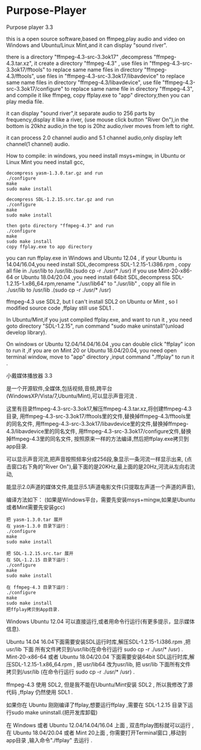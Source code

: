 # Purpose-Player

Purpose player 3.3

  this is a open source software,based on ffmpeg,play audio and video
on Windows and Ubuntu/Linux Mint,and it can display "sound river".

  there is a directory "ffmpeg-4.3-src-3.3ok17" ,decompress "ffmpeg-4.3.tar.xz",
  it create a directory "ffmpeg-4.3" ,
  use files in "ffmpeg-4.3-src-3.3ok17/fftools" to replace same name files in directory "ffmpeg-4.3/fftools",
  use files in "ffmpeg-4.3-src-3.3ok17/libavdevice" to replace same name files in directory "ffmpeg-4.3/libavdevice",
  use file "ffmpeg-4.3-src-3.3ok17/configure" to replace same name file in directory "ffmpeg-4.3",
  and compile it like ffmpeg, copy ffplay.exe to "app" directory,then you can play media file.

  it can display "sound river",it separate audio to 256 parts by frequency,display it like a river,
  (use mouse click button "River On"),in the bottom is 20khz audio,in the top is 20hz audio,river moves from left to right.

  it can process 2.0 channel audio and 5.1 channel audio,only display left channel(1 channel) audio.

  How to compile:
    in windows, you need install msys+mingw, in Ubuntu or Linux Mint you need install gcc,

    decompress yasm-1.3.0.tar.gz and run
    ./configure
    make
    sudo make install

    decompress SDL-1.2.15.src.tar.gz and run
    ./configure
    make
    sudo make install

    then goto directory "ffmpeg-4.3" and run 
    ./configure
    make
    sudo make install
    copy ffplay.exe to app directory

  you can run ffplay.exe in Windows and Ubuntu 12.04 ,
  if your Ubuntu is 14.04/16.04,you need install SDL,decompress SDL-1.2.15-1.i386.rpm ,
  copy all file in ./usr/lib to /usr/lib.(sudo cp -r ./usr/* /usr)
  if you use Mint-20-x86-64 or Ubuntu 18.04/20.04 ,you need install 64bit SDL,decompress SDL-1.2.15-1.x86_64.rpm,rename 
  "./usr/lib64" to "./usr/lib" ,
  copy all file in ./usr/lib to /usr/lib .(sudo cp -r ./usr/* /usr)

  ffmpeg-4.3 use SDL2, but I can't install SDL2 on Ubuntu or Mint , so I modified source code ,ffplay still use SDL1 .

  In Ubuntu/Mint,if you just compiled ffplay.exe, and want to run it , you need goto directory "SDL-1.2.15",
  run command "sudo make uninstall"(unload develop library).

  On windows or Ubuntu 12.04/14.04/16.04 ,you can double click "ffplay" icon to run it ,if you are on Mint 20 or
  Ubuntu 18.04/20.04, you need open terminal window, move to "app" directory ,input command "./ffplay" to run it .

小戴媒体播放器  3.3

 
是一个开源软件,全媒体,包括视频,音频,跨平台(WindowsXP/Vista/7,Ubuntu/Mint),可以显示声音河流 .
 
这里有目录ffmpeg-4.3-src-3.3ok17,解压ffmpeg-4.3.tar.xz,将创建ffmpeg-4.3目录, 
    用ffmpeg-4.3-src-3.3ok17/fftools里的文件,替换掉ffmpeg-4.3/fftools里的同名文件,
    用ffmpeg-4.3-src-3.3ok17/libavdevice里的文件,替换掉ffmpeg-4.3/libavdevice里的同名文件,
    用ffmpeg-4.3-src-3.3ok17/configure文件,替换掉ffmpeg-4.3里的同名文件,
    按照原来一样的方法编译,然后把ffplay.exe拷贝到app目录.
 
可以显示声音河流,把声音按照频率分成256段,象显示一条河流一样显示出来,
    (点击窗口右下角的"River On"),最下面的是20KHz,最上面的是20Hz,河流从左向右流动,

能显示2.0声道的媒体文件,能显示5.1声道电影文件(只提取左声道一个声道的声音),

 
编译方法如下：
(如果是Windows平台，需要先安装msys+mingw,如果是Ubuntu或者Mint需要先安装gcc)
 
    把 yasm-1.3.0.tar 展开
    在 yasm-1.3.0 目录下运行：
    ./configure
    make
    sudo make install
 
    把 SDL-1.2.15.src.tar 展开
    在 SDL-1.2.15 目录下运行：
    ./configure
    make
    sudo make install
 
    在 ffmpeg-4.3 目录下运行：
    ./configure
    make
    sudo make install
    把ffplay拷贝到App目录.
 
Windows Ubuntu 12.04 可以直接运行,或者用命令行运行(有更多提示，显示媒体信息).

Ubuntu 14.04 16.04下面需要安装SDL运行时库,解压SDL-1.2.15-1.i386.rpm ,把 usr/lib 下面
    所有文件拷贝到/usr/lib(在命令行运行 sudo cp -r ./usr/* /usr) .
Mint-20-x86-64 或者 Ubuntu 18.04/20.04 下面需要安装64bit SDL运行时库,解压SDL-1.2.15-1.x86_64.rpm ,
    把 usr/lib64 改为usr/lib, 把 usr/lib 下面所有文件拷贝到/usr/lib
    (在命令行运行 sudo cp -r ./usr/* /usr) .

ffmpeg-4.3 使用 SDL2, 但是我不能在Ubuntu/Mint安装 SDL2 , 所以我修改了源代码 ,ffplay 仍然使用 SDL1 .

如果你在 Ubuntu 刚刚编译了ffplay,想要运行ffplay ,需要在 SDL-1.2.15 目录下运行sudo make uninstall.(把开发库卸载)

在 Windows 或者 Ubuntu 12.04/14.04/16.04 上面 , 双击ffplay图标就可以运行 ,在 Ubuntu 18.04/20.04 或者 Mint 20上面 ,
    你需要打开Terminal窗口 ,移动到app目录 ,输入命令"./ffplay" 去运行 .

